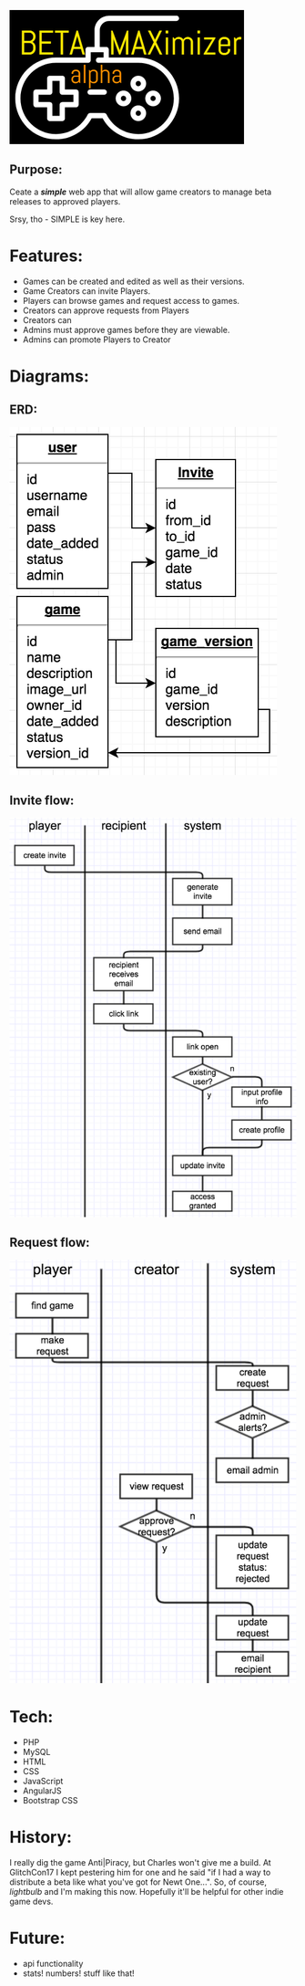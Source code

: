 ![logo](images/betaMaxAlpha.png)

Purpose:
---
Ceate a _**simple**_ web app that will allow game creators to manage beta releases to approved players.

Srsy, tho - SIMPLE is key here.

Features:
===
- Games can be created and edited as well as their versions.
- Game Creators can invite Players.
- Players can browse games and request access to games.
- Creators can approve requests from Players
- Creators can
- Admins must approve games before they are viewable.
- Admins can promote Players to Creator

Diagrams:
===

ERD:
---
![erd](images/erd.png)

Invite flow:
---
![invite](images/invite.png)

Request flow:
---
![request](images/request.png)

Tech:
===
- PHP
- MySQL
- HTML
- CSS
- JavaScript
- AngularJS
- Bootstrap CSS

History:
===
I really dig the game Anti|Piracy, but Charles won't give me a build. At GlitchCon17 I kept pestering him for one and he said "if I had a way to distribute a beta like what you've got for Newt One...". So, of course, *lightbulb* and I'm making this now. Hopefully it'll be helpful for other indie game devs.

Future:
===
- api functionality
- stats! numbers! stuff like that!
